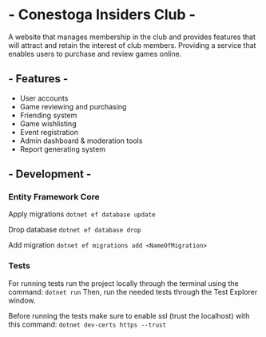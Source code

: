 # - Conestoga Insiders Club -
A website that manages membership in the club and provides features that will attract and retain the interest of club members. Providing a service that enables users to purchase and review games online.

## - Features -
* User accounts
* Game reviewing and purchasing
* Friending system
* Game wishlisting
* Event registration
* Admin dashboard & moderation tools
* Report generating system

## - Development -

### Entity Framework Core

Apply migrations
`dotnet ef database update`

Drop database
`dotnet ef database drop`

Add migration
`dotnet ef migrations add <NameOfMigration>`


### Tests

For running tests run the project locally through the terminal using the command:
`dotnet run`
Then, run the needed tests through the Test Explorer window.

Before running the tests make sure to enable ssl (trust the localhost) with this command:
`dotnet dev-certs https --trust`
